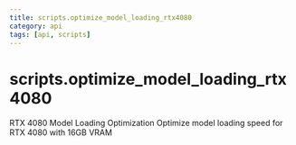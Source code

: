 ```yaml
---
title: scripts.optimize_model_loading_rtx4080
category: api
tags: [api, scripts]
---
```


# scripts.optimize_model_loading_rtx4080

RTX 4080 Model Loading Optimization
Optimize model loading speed for RTX 4080 with 16GB VRAM

